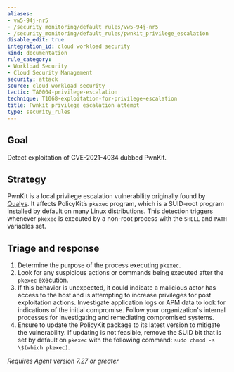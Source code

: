```yaml
---
aliases:
- vw5-94j-nr5
- /security_monitoring/default_rules/vw5-94j-nr5
- /security_monitoring/default_rules/pwnkit_privilege_escalation
disable_edit: true
integration_id: cloud workload security
kind: documentation
rule_category:
- Workload Security
- Cloud Security Management
security: attack
source: cloud workload security
tactic: TA0004-privilege-escalation
technique: T1068-exploitation-for-privilege-escalation
title: Pwnkit privilege escalation attempt
type: security_rules
---
```


## Goal

Detect exploitation of CVE-2021-4034 dubbed PwnKit.

## Strategy

PwnKit is a local privilege escalation vulnerability originally found by [Qualys](https://blog.qualys.com/vulnerabilities-threat-research/2022/01/25/pwnkit-local-privilege-escalation-vulnerability-discovered-in-polkits-pkexec-cve-2021-4034). It affects PolicyKit’s `pkexec` program, which is a SUID-root program installed by default on many Linux distributions. This detection triggers whenever `pkexec` is executed by a non-root process with the `SHELL` and `PATH` variables set.

## Triage and response

1. Determine the purpose of the process executing `pkexec`.
2. Look for any suspicious actions or commands being executed after the `pkexec` execution.
3. If this behavior is unexpected, it could indicate a malicious actor has access to the host and is attempting to increase privileges for post exploitation actions. Investigate application logs or APM data to look for indications of the initial compromise. Follow your organization's internal processes for investigating and remediating compromised systems.
4. Ensure to update the PolicyKit package to its latest version to mitigate the vulnerability. If updating is not feasible, remove the SUID bit that is set by default on `pkexec` with the following command: `sudo chmod -s \$(which pkexec)`.

*Requires Agent version 7.27 or greater*
